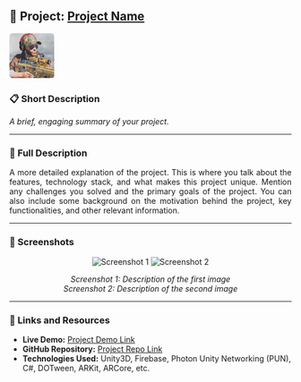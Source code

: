 ## 🚀 Project: [Project Name](#)  
<p align="left">
  <img src="https://github.com/PunnamShanmukh/Portfolio/blob/main/War%20Ground/War%20Ground%20Game%20Icon.png?raw=true" alt="Project Icon" width="80">
</p>

### 📋 Short Description  
_A brief, engaging summary of your project._

---

### 📝 Full Description  
<p align="justify">
A more detailed explanation of the project. This is where you talk about the features, technology stack, and what makes this project unique. Mention any challenges you solved and the primary goals of the project. You can also include some background on the motivation behind the project, key functionalities, and other relevant information.
</p>

---

### 📸 Screenshots  

<p align="center">
  <img src="https://your-image-url.com/screenshot1.png" alt="Screenshot 1" width="400">
  <img src="https://your-image-url.com/screenshot2.png" alt="Screenshot 2" width="400">
</p>
<p align="center">
  <i>Screenshot 1: Description of the first image</i><br>
  <i>Screenshot 2: Description of the second image</i>
</p>

---

### 🔗 Links and Resources  
- **Live Demo:** [Project Demo Link](#)
- **GitHub Repository:** [Project Repo Link](#)
- **Technologies Used:** Unity3D, Firebase, Photon Unity Networking (PUN), C#, DOTween, ARKit, ARCore, etc.

